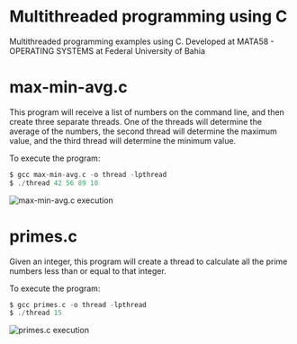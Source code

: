 # Multithreaded programming using C
Multithreaded programming examples using C. Developed at MATA58 - OPERATING SYSTEMS at Federal University of Bahia

# max-min-avg.c

This program will receive a list of numbers on the command line, and then create three separate threads. One of the threads will determine the average of the numbers, the second thread will determine the maximum value, and the third thread will determine the minimum value.

To execute the program:

```c
$ gcc max-min-avg.c -o thread -lpthread
$ ./thread 42 56 89 10
```
![max-min-avg.c execution](https://i.imgur.com/R0mxFCl.gif)

# primes.c

Given an integer, this program will create a thread to calculate all the prime numbers less than or equal to that integer.

To execute the program:

```c
$ gcc primes.c -o thread -lpthread
$ ./thread 15
```
![primes.c execution](https://i.imgur.com/WgXTiW7.gif)

